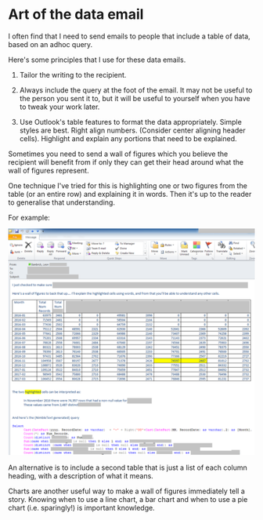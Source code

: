 # Art of the data email

I often find that I need to send emails to people that include a table of data, based on an adhoc query.

Here's some principles that I use for these data emails.

1. Tailor the writing to the recipient. 

2. Always include the query at the foot of the email. It may not be useful to the person you sent it to, but it will be useful to yourself when you have to tweak your work later.

3. Use Outlook's table features to format the data appropriately. Simple styles are best. Right align numbers. (Consider center aligning header cells). Highlight and explain any portions that need to be explained.

Sometimes you need to send a wall of figures which you believe the recipient will benefit from if only they can get their head around what the wall of figures represent.

One technique I've tried for this is highlighting one or two figures from the table (or an entire row) and explaining it in words. Then it's up to the reader to generalise that understanding.

For example:

![art of the data email](art_of_the_data_email.png)


An alternative is to include a second table that is just a list of each column heading, with a description of what it means. 

Charts are another useful way to make a wall of figures immediately tell a story. Knowing when to use a line chart, a bar chart and when to use a pie chart (i.e. sparingly!) is important knowledge.

